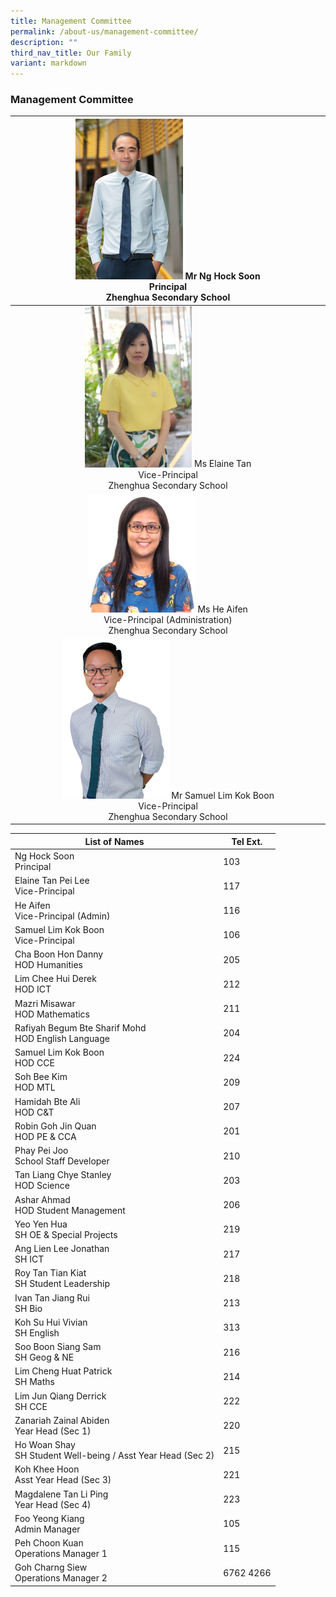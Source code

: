 ```yaml
---
title: Management Committee
permalink: /about-us/management-committee/
description: ""
third_nav_title: Our Family
variant: markdown
---
```

### Management Committee

| <img src="/images/principalsmessage.jpg" style="width:35%">  Mr Ng Hock Soon<br>Principal <br>Zhenghua Secondary School|
|:---:|
| <img src="/images/Ms-Elaine-Tan-200x300.jpg" style="width:35%">  Ms Elaine Tan <br> Vice-Principal <br>Zhenghua Secondary School|
| <img src="/images/VPA-Ms-Ai-Fen-271x300.jpg" style="width:35%">  Ms He Aifen <br>Vice-Principal (Administration) <br>Zhenghua Secondary School |
| <img src="/images/Mr_Samuel_Lim_Kok_Boon_VP.png" style="width:35%">  Mr Samuel Lim Kok Boon<br>Vice-Principal <br>Zhenghua Secondary School |


| List of Names| Tel Ext. | 
| -------- | -------- | 
|Ng Hock Soon <br>Principal     | 103     | 
|Elaine Tan Pei Lee <br> Vice-Principal | 117|
|He Aifen <br> Vice-Principal (Admin) | 116|
|Samuel Lim Kok Boon <br> Vice-Principal | 106|
|Cha Boon Hon Danny <br> HOD Humanities | 205 |
|Lim Chee Hui Derek <br> HOD ICT | 212|
|Mazri Misawar <br> HOD Mathematics | 211|
|Rafiyah Begum Bte Sharif Mohd <br> HOD English Language | 204|
|Samuel Lim Kok Boon <br> HOD CCE | 224|
|Soh Bee Kim <br> HOD MTL | 209 |
|Hamidah Bte Ali <br> HOD C&amp;T | 207 |
|Robin Goh Jin Quan <br> HOD PE &amp; CCA | 201 |
|Phay Pei Joo <br> School Staff Developer | 210|
|Tan Liang Chye Stanley <br> HOD Science | 203 |
|Ashar Ahmad <br> HOD Student Management | 206 |
|Yeo Yen Hua <br> SH OE &amp; Special Projects | 219 |
|Ang Lien Lee Jonathan <br> SH ICT | 217 |
|Roy Tan Tian Kiat <br> SH Student Leadership |218 |
|Ivan Tan Jiang Rui <br> SH Bio |213|
|Koh Su Hui Vivian<br> SH English |313|
|Soo Boon Siang Sam <br> SH Geog &amp; NE |216|
|Lim Cheng Huat Patrick  <br> SH Maths |214|  
|Lim Jun Qiang Derrick <br> SH CCE |222|      
|Zanariah Zainal Abiden <br> Year Head (Sec 1)|220|
|Ho Woan Shay <br> SH Student Well-being / Asst Year Head (Sec 2)|215|
|Koh Khee Hoon <br> Asst Year Head (Sec 3) | 221|
|Magdalene Tan Li Ping <br> Year Head (Sec 4)|223|
|Foo Yeong Kiang <br> Admin Manager |105|
|Peh Choon Kuan <br> Operations Manager 1 |115|
|Goh Charng Siew <br> Operations Manager 2 |6762 4266|